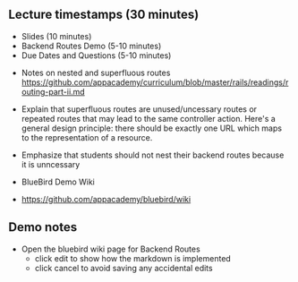 ## Lecture timestamps (30 minutes)
  - Slides (10 minutes)
  - Backend Routes Demo (5-10 minutes)
  - Due Dates and Questions (5-10 minutes)

* Notes on nested and superfluous routes
https://github.com/appacademy/curriculum/blob/master/rails/readings/routing-part-ii.md

* Explain that superfluous routes are unused/uncessary routes or repeated routes that may lead to the same controller action. Here's a general design principle: there should be exactly one URL which maps to the representation of a resource.

* Emphasize that students should not nest their backend routes because it is unncessary 

* BlueBird Demo Wiki
 - https://github.com/appacademy/bluebird/wiki

 ## Demo notes
 - Open the bluebird wiki page for Backend Routes
   - click edit to show how the markdown is implemented
   - click cancel to avoid saving any accidental edits 